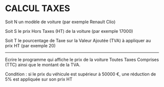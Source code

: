 # CALCUL TAXES

Soit N un modèle de voiture (par exemple Renault Clio)

Soit S le prix Hors Taxes (HT) de la voiture (par exemple 17000)

Soit T le pourcentage de Taxe sur la Valeur Ajoutée (TVA) à appliquer au prix HT (par exemple 20)

---

Ecrire le programme qui affiche le prix de la voiture Toutes Taxes Comprises (TTC) ainsi que le montant de la TVA.

Condition : si le prix du véhicule est supérieur à 50000 €, une réduction de 5% est appliquée sur son prix HT